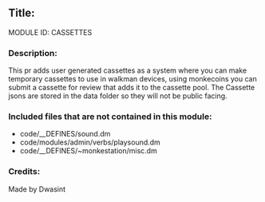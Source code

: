 ## Title: <!--Title of your addition-->

<!-- uppercase, underscore_connected name of your module, that you use to mark files-->
MODULE ID: CASSETTES 

### Description:

This pr adds user generated cassettes as a system where you can make temporary cassettes to use in walkman devices, using monkecoins you can submit a cassette for review that adds it to the cassette pool. The Cassette jsons are stored in the data folder so they will not be public facing.
<!-- Any master file changes you've made to existing master files or if you've added a new master file. Please mark either as #NEW or #CHANGE -->

### Included files that are not contained in this module:

- code/__DEFINES/sound.dm
- code/modules/admin/verbs/playsound.dm
- code/__DEFINES/~monkestation/misc.dm

<!-- Likewise, be it a non-modular file or a modular one that's not contained within the folder belonging to this specific module, it should be mentioned here -->

### Credits:

<!-- Here go the credits to you, dear coder, and in case of collaborative work or ports, credits to the original source of the code -->
<!-- Orignal Coders -->
Made by Dwasint
